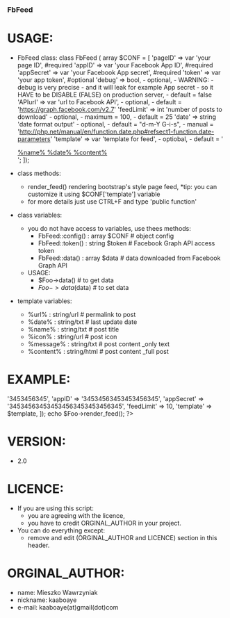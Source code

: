### FbFeed

# USAGE:
- FbFeed class:
    class FbFeed ( array $CONF = [
        'pageID' => var 'your page ID', #required
        'appID' => var 'your Facebook App ID', #required
        'appSecret' => var 'your Facebook App secret', #required
        'token' => var 'your app token', #optional
        'debug' => bool,
            - optional,
            - WARNING:
              - debug is very precise
              - and it will leak for example App secret
              - so it HAVE to be DISABLE (FALSE) on production server,
            - default = false
        'APIurl' => var 'url to Facebook API',
            - optional,
            - default = 'https://graph.facebook.com/v2.7'
        'feedLimit' => int 'number of posts to download'
            - optional,
            - maximum = 100,
            - default = 25
        'date' => string 'date format output'
            - optional,
            - default = "d-m-Y G-i-s",
            - manual = 'http://php.net/manual/en/function.date.php#refsect1-function.date-parameters'
        'template' => var 'template for feed',
            - optiobal,
            - default = '
                <div class="post">
                    <a href="%url%">
                        %name%
                        %date%
                        %content%
                    </a>
                </div>
                ';
        ]);

- class methods:
    - render_feed() rendering bootstrap's style page feed,
      *tip: you can customize it using $CONF['template'] variable
    - for more details just use CTRL+F and type 'public function'

- class variables:
    - you do not have access to variables, use thees methods:
        - FbFeed::config() : array $CONF # object config
        - FbFeed::token() : string $token # Facebook Graph API access token
        - FbFeed::data() : array $data # data downloaded from Facebook Graph API
    - USAGE:
        - $Foo->data() # to get data
        - $Foo->data($data) # to set data

- template variables:
    - %url% : string/url # permalink to post
    - %date% : string/txt # last update date
    - %name% : string/txt # post title
    - %icon% : string/url # post icon
    - %message% : string/txt # post content _only text
    - %content% : string/html # post content _full post

# EXAMPLE:
<?php

    $Foo = new FbFeed([
        'pageID' => '3453456345',
        'appID' => '34534563453453456345',
        'appSecret' => '345345634534534563453453456345',
        'feedLimit' => 10,
        'template' => $template,
    ]);

    echo $Foo->render_feed();
?>

# VERSION:
- 2.0

# LICENCE:
- If you are using this script:
    - you are agreeing with the licence,
    - you have to credit ORGINAL_AUTHOR in your project.
- You can do everything except:
    - remove and edit (ORGINAL_AUTHOR and LICENCE) section in this header.

# ORGINAL_AUTHOR:
- name: Mieszko Wawrzyniak
- nickname: kaaboaye
- e-mail: kaaboaye(at)gmail(dot)com
